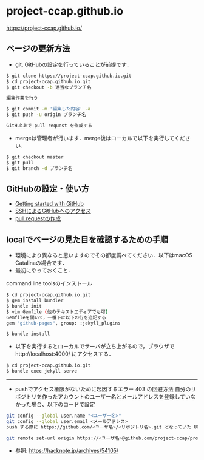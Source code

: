 # project-ccap.github.io

https://project-ccap.github.io/
<br />

## ページの更新方法

- git, GitHubの設定を行っていることが前提です．  

```bash
$ git clone https://project-ccap.github.io.git
$ cd project-ccap.githuh.io.git
$ git checkout -b 適当なブランチ名

編集作業を行う

$ git commit -m '編集した内容' -a
$ git push -u origin ブランチ名

GitHub上で pull request を作成する
```

- mergeは管理者が行います．merge後はローカルで以下を実行してください．

```bash
$ git checkout master
$ git pull
$ git branch -d ブランチ名
```

## GitHubの設定・使い方

- [Getting started with GitHub](https://help.github.com/en/github/getting-started-with-github)  
- [SSHによるGitHubへのアクセス](https://help.github.com/en/github/authenticating-to-github/connecting-to-github-with-ssh)  
- [pull requestの作成](https://help.github.com/en/github/collaborating-with-issues-and-pull-requests/about-pull-requests)

## localでページの見た目を確認するための手順

- 環境により異なると思いますのでその都度調べてください．以下はmacOS Catalinaの場合です．  
- 最初にやっておくこと．  

command line toolsのインストール

```bash
$ cd project-ccap.github.io.git
$ gem install bundler
$ bundle init
$ vim Gemfile (他のテキストエディアでも可)
Gemfileを開いて，一番下に以下の行を追記する
gem "github-pages", group: :jekyll_plugins

$ bundle install
```

- 以下を実行するとローカルでサーバが立ち上がるので，ブラウザでhttp://localhost:4000/ にアクセスする．  

```bash
$ cd project-ccap.github.io.git
$ bundle exec jekyll serve
```

---

- pushでアクセス権限がないために起因するエラー 403 の回避方法
自分のリポジトリを作ったアカウントのユーザー名とメールアドレスを登録していなかった場合、以下のコードで設定

```bash
git config --global user.name "<ユーザー名>"
git config --global user.email <メールアドレス>
push する際に https://github.com/<ユーザ名>/<リポジトリ名>.git となっていた URL にユーザー名を入れる
```

```bash
git remote set-url origin https://<ユーザ名>@github.com/project-ccap/project-ccap.github.io.git
```

- 参照: https://hacknote.jp/archives/54105/

